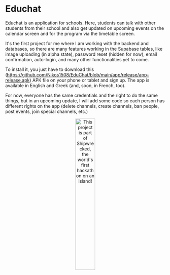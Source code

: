 # Educhat

Educhat is an application for schools. Here, students can talk with other students from their school and also get updated on upcoming events on the calendar screen and for the program via the timetable screen. 

It's the first project for me where I am working with the backend and databases, so there are many features working in the Supabase tables, like image uploading (in alpha state), password reset (hidden for now), email confirmation, auto-login, and many other functionalities yet to come.

To install it, you just have to download this (https://github.com/Nikos1508/EduChat/blob/main/app/release/app-release.apk) APK file on your phone or tablet and sign up. The app is available in English and Greek (and, soon, in French, too).

For now, everyone has the same credentials and the right to do the same things, but in an upcoming update, I will add some code so each person has different rights on the app (delete channels, create channels, ban people, post events, join special channels, etc.)

<div align="center">
  <a href="https://shipwrecked.hackclub.com/?t=ghrm" target="_blank">
    <img src="https://hc-cdn.hel1.your-objectstorage.com/s/v3/739361f1d440b17fc9e2f74e49fc185d86cbec14_badge.png" 
         alt="This project is part of Shipwrecked, the world's first hackathon on an island!" 
         style="width: 35%;">
  </a>
</div>
